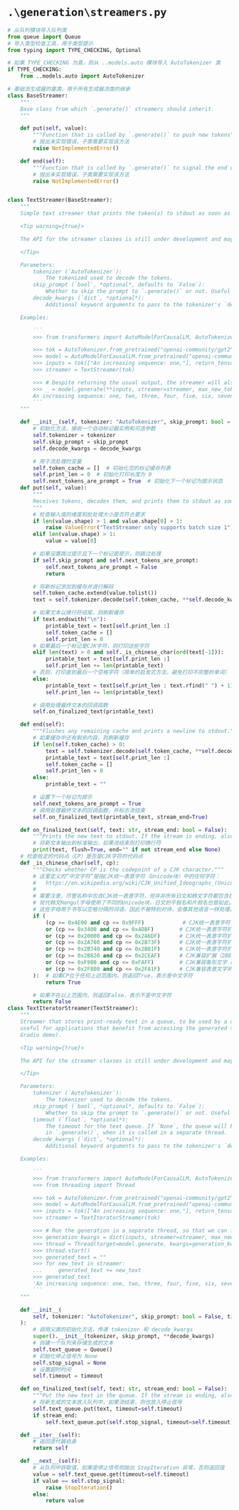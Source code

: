 # `.\generation\streamers.py`

```py
# 从队列模块导入队列类
from queue import Queue
# 导入类型检查工具，用于类型提示
from typing import TYPE_CHECKING, Optional

# 如果 TYPE_CHECKING 为真，则从 ..models.auto 模块导入 AutoTokenizer 类
if TYPE_CHECKING:
    from ..models.auto import AutoTokenizer

# 基础流生成器的基类，用于所有生成器流类的继承
class BaseStreamer:
    """
    Base class from which `.generate()` streamers should inherit.
    """

    def put(self, value):
        """Function that is called by `.generate()` to push new tokens"""
        # 抛出未实现错误，子类需要实现该方法
        raise NotImplementedError()

    def end(self):
        """Function that is called by `.generate()` to signal the end of generation"""
        # 抛出未实现错误，子类需要实现该方法
        raise NotImplementedError()


class TextStreamer(BaseStreamer):
    """
    Simple text streamer that prints the token(s) to stdout as soon as entire words are formed.

    <Tip warning={true}>

    The API for the streamer classes is still under development and may change in the future.

    </Tip>

    Parameters:
        tokenizer (`AutoTokenizer`):
            The tokenized used to decode the tokens.
        skip_prompt (`bool`, *optional*, defaults to `False`):
            Whether to skip the prompt to `.generate()` or not. Useful e.g. for chatbots.
        decode_kwargs (`dict`, *optional*):
            Additional keyword arguments to pass to the tokenizer's `decode` method.

    Examples:

        ```
        >>> from transformers import AutoModelForCausalLM, AutoTokenizer, TextStreamer

        >>> tok = AutoTokenizer.from_pretrained("openai-community/gpt2")
        >>> model = AutoModelForCausalLM.from_pretrained("openai-community/gpt2")
        >>> inputs = tok(["An increasing sequence: one,"], return_tensors="pt")
        >>> streamer = TextStreamer(tok)

        >>> # Despite returning the usual output, the streamer will also print the generated text to stdout.
        >>> _ = model.generate(**inputs, streamer=streamer, max_new_tokens=20)
        An increasing sequence: one, two, three, four, five, six, seven, eight, nine, ten, eleven,
        ```
    """

    def __init__(self, tokenizer: "AutoTokenizer", skip_prompt: bool = False, **decode_kwargs):
        # 初始化方法，接收一个自动标记器实例和可选参数
        self.tokenizer = tokenizer
        self.skip_prompt = skip_prompt
        self.decode_kwargs = decode_kwargs

        # 用于流处理的变量
        self.token_cache = []  # 初始化空的标记缓存列表
        self.print_len = 0  # 初始化打印长度为 0
        self.next_tokens_are_prompt = True  # 初始化下一个标记为提示状态
    def put(self, value):
        """
        Receives tokens, decodes them, and prints them to stdout as soon as they form entire words.
        """
        # 检查输入值的维度和批处理大小是否符合要求
        if len(value.shape) > 1 and value.shape[0] > 1:
            raise ValueError("TextStreamer only supports batch size 1")
        elif len(value.shape) > 1:
            value = value[0]

        # 如果设置跳过提示且下一个标记是提示，则跳过处理
        if self.skip_prompt and self.next_tokens_are_prompt:
            self.next_tokens_are_prompt = False
            return

        # 将新标记添加到缓存并进行解码
        self.token_cache.extend(value.tolist())
        text = self.tokenizer.decode(self.token_cache, **self.decode_kwargs)

        # 如果文本以换行符结尾，则刷新缓存
        if text.endswith("\n"):
            printable_text = text[self.print_len :]
            self.token_cache = []
            self.print_len = 0
        # 如果最后一个标记是CJK字符，则打印这些字符
        elif len(text) > 0 and self._is_chinese_char(ord(text[-1])):
            printable_text = text[self.print_len :]
            self.print_len += len(printable_text)
        # 否则，打印直到最后一个空格字符（简单的启发式方法，避免打印不完整的单词）
        else:
            printable_text = text[self.print_len : text.rfind(" ") + 1]
            self.print_len += len(printable_text)

        # 调用处理最终文本的回调函数
        self.on_finalized_text(printable_text)

    def end(self):
        """Flushes any remaining cache and prints a newline to stdout."""
        # 如果缓存中还有剩余内容，则刷新缓存
        if len(self.token_cache) > 0:
            text = self.tokenizer.decode(self.token_cache, **self.decode_kwargs)
            printable_text = text[self.print_len :]
            self.token_cache = []
            self.print_len = 0
        else:
            printable_text = ""

        # 设置下一个标记为提示
        self.next_tokens_are_prompt = True
        # 调用处理最终文本的回调函数，并标志流结束
        self.on_finalized_text(printable_text, stream_end=True)

    def on_finalized_text(self, text: str, stream_end: bool = False):
        """Prints the new text to stdout. If the stream is ending, also prints a newline."""
        # 将新文本输出到标准输出，如果流结束则打印换行符
        print(text, flush=True, end="" if not stream_end else None)
    # 检查给定的代码点（CP）是否是CJK字符的代码点
    def _is_chinese_char(self, cp):
        """Checks whether CP is the codepoint of a CJK character."""
        # 这里定义的“中文字符”是指CJK统一表意字符（Unicode块）中的任何字符：
        #   https://en.wikipedia.org/wiki/CJK_Unified_Ideographs_(Unicode_block)
        #
        # 需要注意，尽管名称中包含CJK统一表意字符，但并非所有日文和韩文字符都包含在内。
        # 现代韩文Hangul字母使用了不同的Unicode块，日文的平假名和片假名也是如此。
        # 这些字母用于书写以空格分隔的词语，因此不被特别对待，会像其他语言一样处理。
        if (
            (cp >= 0x4E00 and cp <= 0x9FFF)            # CJK统一表意字符（4E00-9FFF）
            or (cp >= 0x3400 and cp <= 0x4DBF)        # CJK统一表意字符扩展A（3400-4DBF）
            or (cp >= 0x20000 and cp <= 0x2A6DF)      # CJK统一表意字符扩展B（20000-2A6DF）
            or (cp >= 0x2A700 and cp <= 0x2B73F)      # CJK统一表意字符扩展C（2A700-2B73F）
            or (cp >= 0x2B740 and cp <= 0x2B81F)      # CJK统一表意字符扩展D（2B740-2B81F）
            or (cp >= 0x2B820 and cp <= 0x2CEAF)      # CJK兼容扩展（2B820-2CEAF）
            or (cp >= 0xF900 and cp <= 0xFAFF)        # CJK兼容象形文字（F900-FAFF）
            or (cp >= 0x2F800 and cp <= 0x2FA1F)      # CJK兼容表意文字补充（2F800-2FA1F）
        ):  # 如果CP位于任何上述范围内，则返回True，表示是中文字符
            return True

        # 如果不在以上范围内，则返回False，表示不是中文字符
        return False
class TextIteratorStreamer(TextStreamer):
    """
    Streamer that stores print-ready text in a queue, to be used by a downstream application as an iterator. This is
    useful for applications that benefit from accessing the generated text in a non-blocking way (e.g. in an interactive
    Gradio demo).

    <Tip warning={true}>

    The API for the streamer classes is still under development and may change in the future.

    </Tip>

    Parameters:
        tokenizer (`AutoTokenizer`):
            The tokenizer used to decode the tokens.
        skip_prompt (`bool`, *optional*, defaults to `False`):
            Whether to skip the prompt to `.generate()` or not. Useful e.g. for chatbots.
        timeout (`float`, *optional*):
            The timeout for the text queue. If `None`, the queue will block indefinitely. Useful to handle exceptions
            in `.generate()`, when it is called in a separate thread.
        decode_kwargs (`dict`, *optional*):
            Additional keyword arguments to pass to the tokenizer's `decode` method.

    Examples:

        ```
        >>> from transformers import AutoModelForCausalLM, AutoTokenizer, TextIteratorStreamer
        >>> from threading import Thread

        >>> tok = AutoTokenizer.from_pretrained("openai-community/gpt2")
        >>> model = AutoModelForCausalLM.from_pretrained("openai-community/gpt2")
        >>> inputs = tok(["An increasing sequence: one,"], return_tensors="pt")
        >>> streamer = TextIteratorStreamer(tok)

        >>> # Run the generation in a separate thread, so that we can fetch the generated text in a non-blocking way.
        >>> generation_kwargs = dict(inputs, streamer=streamer, max_new_tokens=20)
        >>> thread = Thread(target=model.generate, kwargs=generation_kwargs)
        >>> thread.start()
        >>> generated_text = ""
        >>> for new_text in streamer:
        ...     generated_text += new_text
        >>> generated_text
        'An increasing sequence: one, two, three, four, five, six, seven, eight, nine, ten, eleven,'
        ```
    """

    def __init__(
        self, tokenizer: "AutoTokenizer", skip_prompt: bool = False, timeout: Optional[float] = None, **decode_kwargs
    ):
        # 调用父类的初始化方法，传递 tokenizer 和 decode_kwargs
        super().__init__(tokenizer, skip_prompt, **decode_kwargs)
        # 创建一个队列来存储生成的文本
        self.text_queue = Queue()
        # 初始化停止信号为 None
        self.stop_signal = None
        # 设置超时时间
        self.timeout = timeout

    def on_finalized_text(self, text: str, stream_end: bool = False):
        """Put the new text in the queue. If the stream is ending, also put a stop signal in the queue."""
        # 将新生成的文本放入队列中，如果流结束，则也放入停止信号
        self.text_queue.put(text, timeout=self.timeout)
        if stream_end:
            self.text_queue.put(self.stop_signal, timeout=self.timeout)

    def __iter__(self):
        # 返回迭代器自身
        return self

    def __next__(self):
        # 从队列中获取值，如果是停止信号则抛出 StopIteration 异常，否则返回值
        value = self.text_queue.get(timeout=self.timeout)
        if value == self.stop_signal:
            raise StopIteration()
        else:
            return value
```